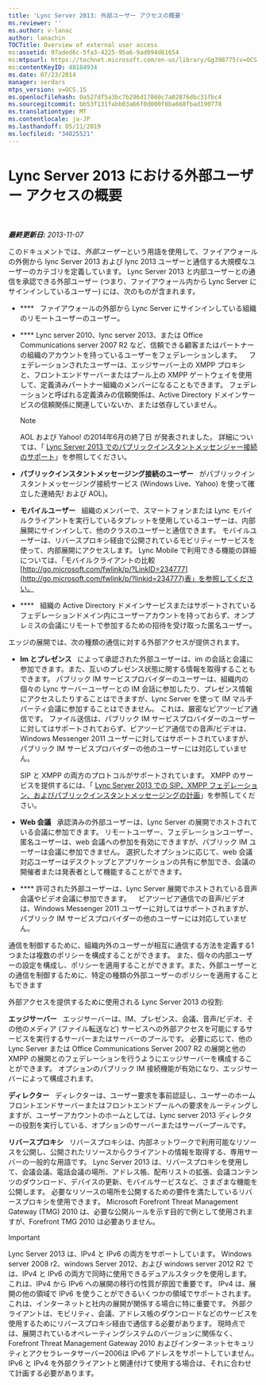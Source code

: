 ```yaml
---
title: 'Lync Server 2013: 外部ユーザー アクセスの概要'
ms.reviewer: ''
ms.author: v-lanac
author: lanachin
TOCTitle: Overview of external user access
ms:assetid: 97aded6c-5fa3-4225-95a6-9ad094d61654
ms:mtpsurl: https://technet.microsoft.com/en-us/library/Gg398775(v=OCS.15)
ms:contentKeyID: 48184934
ms.date: 07/23/2014
manager: serdars
mtps_version: v=OCS.15
ms.openlocfilehash: 0a527df5a3bc7b296d17860c7a02876dbc31fbc4
ms.sourcegitcommit: bb53f131fabb03a66f0d000f8ba668fbad190778
ms.translationtype: MT
ms.contentlocale: ja-JP
ms.lasthandoff: 05/11/2019
ms.locfileid: "34825521"
---
```

<div data-xmlns="http://www.w3.org/1999/xhtml">

<div class="topic" data-xmlns="http://www.w3.org/1999/xhtml" data-msxsl="urn:schemas-microsoft-com:xslt" data-cs="http://msdn.microsoft.com/en-us/">

<div data-asp="http://msdn2.microsoft.com/asp">

# <a name="overview-of-external-user-access-in-lync-server-2013"></a>Lync Server 2013 における外部ユーザー アクセスの概要

</div>

<div id="mainSection">

<div id="mainBody">

<span> </span>

_**最終更新日:** 2013-11-07_

このドキュメントでは、*外部ユーザー*という用語を使用して、ファイアウォールの外側から lync Server 2013 および lync 2013 ユーザーと通信する大規模なユーザーのカテゴリを定義しています。 Lync Server 2013 と内部ユーザーとの通信を承認できる外部ユーザー (つまり、ファイアウォール内から Lync Server にサインインしているユーザー) には、次のものが含まれます。

  - ****   ファイアウォールの外部から Lync Server にサインインしている組織のリモートユーザーのユーザー。

  - **** Lync server 2010、lync server 2013、または Office Communications server 2007 R2 など、信頼できる顧客またはパートナーの組織のアカウントを持っているユーザーをフェデレーションします。    フェデレーションされたユーザーは、エッジサーバー上の XMPP プロキシと、フロントエンドサーバーまたはプール上の XMPP ゲートウェイを使用して、定義済みパートナー組織のメンバーになることもできます。 フェデレーションと呼ばれる定義済みの信頼関係は、Active Directory ドメインサービスの信頼関係に関連していないか、または依存していません。
    
    <div>
    

    > [!NOTE]  
    > AOL および Yahoo! の2014年6月の終了日 が発表されました。 詳細については、「 <A href="lync-server-2013-support-for-public-instant-messenger-connectivity.md">Lync Server 2013 でのパブリックインスタントメッセンジャー接続のサポート</A>」を参照してください。

    
    </div>

  - **パブリックインスタントメッセージング接続のユーザー**   がパブリックインスタントメッセージング接続サービス (Windows Live、Yahoo) を使って確立した連絡先\! および AOL)。

  - **モバイルユーザー**   組織のメンバーで、スマートフォンまたは Lync モバイルクライアントを実行しているタブレットを使用しているユーザーは、内部展開にサインインして、他のクラスのユーザーと通信できます。 モバイルユーザーは、リバースプロキシ経由で公開されているモビリティーサービスを使って、内部展開にアクセスします。 Lync Mobile で利用できる機能の詳細については、「モバイルクライアントの比較[http://go.microsoft.com/fwlink/p/?LinkID=234777](http://go.microsoft.com/fwlink/p/?linkid=234777)表」を参照してください。

  - ****   組織の Active Directory ドメインサービスまたはサポートされているフェデレーションドメイン内にユーザーアカウントを持っておらず、オンプレミスの会議にリモートで参加するための招待を受け取った匿名ユーザー。

エッジの展開では、次の種類の通信に対する外部アクセスが提供されます。

  - **Im とプレゼンス**   によって承認された外部ユーザーは、im の会話と会議に参加できます。また、互いのプレゼンス状態に関する情報を取得することもできます。 パブリック IM サービスプロバイダーのユーザーは、組織内の個々の Lync サーバーユーザーとの IM 会話に参加したり、プレゼンス情報にアクセスしたりすることはできますが、Lync Server を使って IM マルチパーティ会議に参加することはできません。 これは、厳密なピアツーピア通信です。 ファイル送信は、パブリック IM サービスプロバイダーのユーザーに対してはサポートされておらず、ピアツーピア通信での音声/ビデオは、Windows Messenger 2011 ユーザーに対してはサポートされていますが、パブリック IM サービスプロバイダーの他のユーザーには対応していません。
    
    SIP と XMPP の両方のプロトコルがサポートされています。 XMPP のサービスを提供するには、「 [Lync Server 2013 での SIP、XMPP フェデレーション、およびパブリックインスタントメッセージングの計画](lync-server-2013-planning-for-sip-xmpp-federation-and-public-instant-messaging.md)」を参照してください。

  - **Web 会議**   承認済みの外部ユーザーは、Lync Server の展開でホストされている会議に参加できます。 リモートユーザー、フェデレーションユーザー、匿名ユーザーは、web 会議への参加を有効にできますが、パブリック IM ユーザーは会議に参加できません。 選択したオプションに応じて、web 会議対応ユーザーはデスクトップとアプリケーションの共有に参加でき、会議の開催者または発表者として機能することができます。

  - **** 許可された外部ユーザーは、Lync Server 展開でホストされている音声会議やビデオ会議に参加できます。    ピアツーピア通信での音声/ビデオは、Windows Messenger 2011 ユーザーに対してはサポートされますが、パブリック IM サービスプロバイダーの他のユーザーには対応していません。

通信を制御するために、組織内外のユーザーが相互に通信する方法を定義する1つまたは複数のポリシーを構成することができます。 また、個々の内部ユーザーの設定を構成し、ポリシーを適用することができます。また、外部ユーザーとの通信を制御するために、特定の種類の外部ユーザーのポリシーを適用することもできます

外部アクセスを提供するために使用される Lync Server 2013 の役割:

**エッジサーバー**   エッジサーバーは、IM、プレゼンス、会議、音声/ビデオ、その他のメディア (ファイル転送など) サービスへの外部アクセスを可能にするサービスを実行するサーバーまたはサーバーのプールです。 必要に応じて、他の Lync Server または Office Communications Server 2007 R2 の展開と他の XMPP の展開とのフェデレーションを行うようにエッジサーバーを構成することができます。 オプションのパブリック IM 接続機能が有効になり、エッジサーバーによって構成されます。

**ディレクター**   ディレクターは、ユーザー要求を事前認証し、ユーザーのホームフロントエンドサーバーまたはフロントエンドプールへの要求をルーティングしますが、ユーザーアカウントのホームとしては、Lync server 2013 ディレクターの役割を実行している、オプションのサーバーまたはサーバープールです。

**リバースプロキシ**   リバースプロキシは、内部ネットワークで利用可能なリソースを公開し、公開されたリソースからクライアントの情報を取得する、専用サーバーの一般的な用語です。 Lync Server 2013 は、リバースプロキシを使用して、会議会議、電話会議の場所、アドレス帳、配布リストの拡張、会議コンテンツのダウンロード、デバイスの更新、モバイルサービスなど、さまざまな機能を公開します。 必要なリソースの場所を公開するための要件を満たしているリバースプロキシを使用できます。 Microsoft Forefront Threat Management Gateway (TMG) 2010 は、必要な公開ルールを示す目的で例として使用されますが、Forefront TMG 2010 は必要ありません。

<div>


> [!IMPORTANT]  
> Lync Server 2013 は、IPv4 と IPv6 の両方をサポートしています。 Windows server&nbsp;2008&nbsp;r2、windows Server 2012、および windows server 2012 R2 では、IPv4 と IPv6 の両方で同時に使用できるデュアルスタックを使用します。 これは、IPv4 から IPv6 への展開の移行の性質が原因で重要です。 IPv4 は、展開の他の領域で IPv6 を使うことができるいくつかの領域でサポートされます。 これは、インターネットと社内の展開が関係する場合に特に重要です。 外部クライアントは、モビリティ、会議、アドレス帳のダウンロードなどのサービスを使用するためにリバースプロキシ経由で通信する必要があります。 現時点では、展開されているオペレーティングシステムのバージョンに関係なく、Forefront Threat Management Gateway 2010 およびインターネットセキュリティとアクセラレータサーバー2006は IPv6 アドレスをサポートしていません。 IPv6 と IPv4 を外部クライアントと関連付けて使用する場合は、それに合わせて計画する必要があります。



</div>

</div>

<span> </span>

</div>

</div>

</div>

